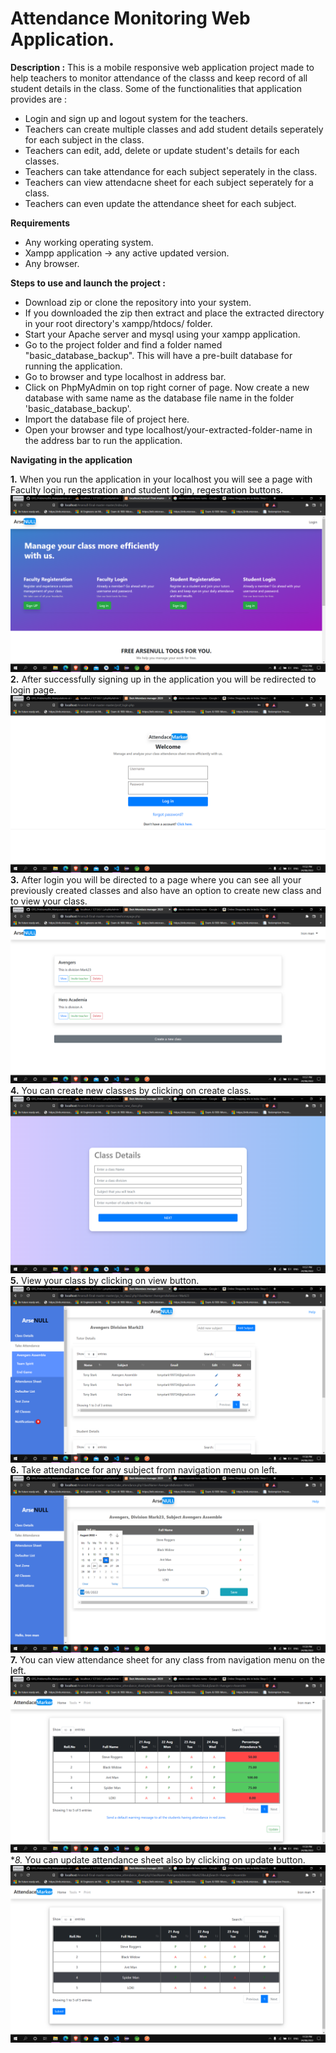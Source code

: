 # Attendance Monitoring Web Application.

**Description :**
This is a mobile responsive web application project made to help teachers to monitor attendance of the classs and keep record of all student details in the class.
Some of the functionalities that application provides are :
* Login and sign up and logout system for the teachers.
* Teachers can create multiple classes and add student details seperately for each subject in the class.
* Teachers can edit, add, delete or update student's details for each classes.
* Teachers can take attendance for each subject seperately in the class.
* Teachers can view attendacne sheet for each subject seperately for a class.
* Teachers can even update the attendance sheet for each subject.


**Requirements**
* Any working operating system.
* Xampp application -> any active updated version.
* Any browser.

**Steps to use and launch the project :**
* Download zip or clone the repository into your system.
* If you downloaded the zip then extract and place the extracted directory in your root directory's xampp/htdocs/ folder.
* Start your Apache server and mysql using your xampp application.
* Go to the project folder and find a folder named "basic_database_backup". This will have a pre-built database for running the application.
* Go to browser and type localhost in address bar.
* Click on PhpMyAdmin on top right corner of page. Now create a new database with same name as the database file name in the folder 'basic_database_backup'.
* Import the database file of project here.
* Open your browser and type localhost/your-extracted-folder-name in the address bar to run the application.


**Navigating in the application**

**1.** When you run the application in your localhost you will see a page with Faculty login, regestration and student login, regestration buttons.
![Index Page](https://github.com/avaneeshdayadav/Arsenull-Final-master/blob/master/img/index_page.png?raw=true)
**2.** After successfully signing up in the application you will be redirected to login page.
![Login](https://raw.githubusercontent.com/avaneeshdayadav/Arsenull-Final-master/master/img/teacher_login.png)
**3.** After login you will be directed to a page where you can see all your previously created classes and also have an option to create new class and to view your class.
![Home Page](https://raw.githubusercontent.com/avaneeshdayadav/Arsenull-Final-master/master/img/homepage.png)
**4.** You can create new classes by clicking on create class.
![Create class Page](https://raw.githubusercontent.com/avaneeshdayadav/Arsenull-Final-master/master/img/createclass.png)
**5.** View your class by clicking on view button.
![View class Page](https://github.com/avaneeshdayadav/Arsenull-Final-master/blob/master/img/Go_to_class2.png?raw=true)
**6.** Take attendance for any subject from navigation menu on left.
![take attendance Page](https://github.com/avaneeshdayadav/Arsenull-Final-master/blob/master/img/Take_attendance.png?raw=true)
**7.** You can view attendance sheet for any class from navigation menu on the left.
![View attendance sheet Page](https://github.com/avaneeshdayadav/Arsenull-Final-master/blob/master/img/View_attendance_sheet.png?raw=true)
**8.* You can update attendance sheet also by clicking on update button.
![take attendance Page](https://github.com/avaneeshdayadav/Arsenull-Final-master/blob/master/img/Update_attendence_sheet.png?raw=true)
